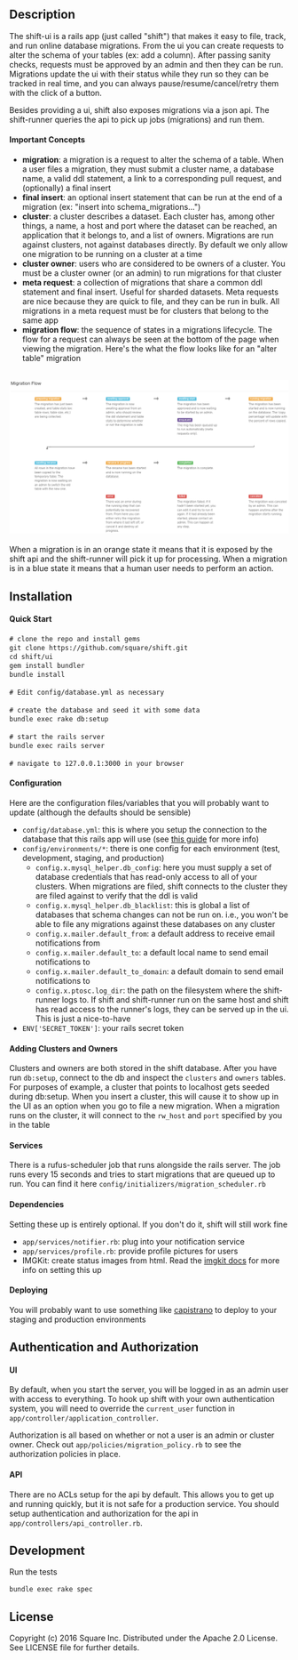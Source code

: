 Description
------
The shift-ui is a rails app (just called "shift") that makes it easy to file, track, and run online database migrations. From the ui you can create requests to alter the schema of your tables (ex: add a column). After passing sanity checks, requests must be approved by an admin and then they can be run. Migrations update the ui with their status while they run so they can be tracked in real time, and you can always pause/resume/cancel/retry them with the click of a button.

Besides providing a ui, shift also exposes migrations via a json api. The shift-runner queries the api to pick up jobs (migrations) and run them.

#### Important Concepts
* **migration**: a migration is a request to alter the schema of a table. When a user files a migration, they must submit a cluster name, a database name, a valid ddl statement, a link to a corresponding pull request, and (optionally) a final insert
* **final insert**: an optional insert statement that can be run at the end of a migration (ex: "insert into schema_migrations...")
* **cluster**: a cluster describes a dataset. Each cluster has, among other things, a name, a host and port where the dataset can be reached, an application that it belongs to, and a list of owners. Migrations are run against clusters, not against databases directly. By default we only allow one migration to be running on a cluster at a time
* **cluster owner**: users who are considered to be owners of a cluster. You must be a cluster owner (or an admin) to run migrations for that cluster
* **meta request**: a collection of migrations that share a common ddl statement and final insert. Useful for sharded datasets. Meta requests are nice because they are quick to file, and they can be run in bulk. All migrations in a meta request must be for clusters that belong to the same app
* **migration flow**: the sequence of states in a migrations lifecycle. The flow for a request can always be seen at the bottom of the page when viewing the migration. Here's the what the flow looks like for an "alter table" migration
<br><br>
<img src="/ui/screenshots/flow.png">
<br><br>
When a migration is in an orange state it means that it is exposed by the shift api and the shift-runner will pick it up for processing. When a migration is in a blue state it means that a human user needs to perform an action.

Installation
------
#### Quick Start
```
# clone the repo and install gems
git clone https://github.com/square/shift.git
cd shift/ui
gem install bundler
bundle install

# Edit config/database.yml as necessary

# create the database and seed it with some data
bundle exec rake db:setup

# start the rails server
bundle exec rails server

# navigate to 127.0.0.1:3000 in your browser
```

#### Configuration
Here are the configuration files/variables that you will probably want to update (although the defaults should be sensible)
* `config/database.yml`: this is where you setup the connection to the database that this rails app will use (see [this guide](http://edgeguides.rubyonrails.org/configuring.html#configuring-a-database) for more info)
* `config/environments/*`: there is one config for each environment (test, development, staging, and production)
    * `config.x.mysql_helper.db_config`: here you must supply a set of database credentials that has read-only access to all of your clusters. When migrations are filed, shift connects to the cluster they are filed against to verify that the ddl is valid
    * `config.x.mysql_helper.db_blacklist`: this is global a list of databases that schema changes can not be run on. i.e., you won't be able to file any migrations against these databases on any cluster
    * `config.x.mailer.default_from`: a default address to receive email notifications from
    * `config.x.mailer.default_to`: a default local name to send email notifications to
    * `config.x.mailer.default_to_domain`: a default domain to send email notifications to
    * `config.x.ptosc.log_dir`: the path on the filesystem where the shift-runner logs to. If shift and shift-runner run on the same host and shift has read access to the runner's logs, they can be served up in the ui. This is just a nice-to-have
* `ENV['SECRET_TOKEN']`: your rails secret token

#### Adding Clusters and Owners
Clusters and owners are both stored in the shift database. After you have run `db:setup`, connect to the db and inspect the `clusters` and `owners` tables. For purposes of example, a cluster that points to localhost gets seeded during db:setup. When you insert a cluster, this will cause it to show up in the UI as an option when you go to file a new migration. When a migration runs on the cluster, it will connect to the `rw_host` and `port` specified by you in the table

#### Services
There is a rufus-scheduler job that runs alongside the rails server. The job runs every 15 seconds and tries to start migrations that are queued up to run. You can find it here `config/initializers/migration_scheduler.rb`

#### Dependencies
Setting these up is entirely optional. If you don't do it, shift will still work fine
* `app/services/notifier.rb`: plug into your notification service
* `app/services/profile.rb`: provide profile pictures for users
* IMGKit: create status images from html. Read the [imgkit docs](https://github.com/csquared/IMGKit#imgkit) for more info on setting this up

#### Deploying
You will probably want to use something like [capistrano](https://github.com/capistrano/capistrano) to deploy to your staging and production environments

Authentication and Authorization
------
#### UI
By default, when you start the server, you will be logged in as an admin user with access to everything. To hook up shift with your own authentication system, you will need to override the `current_user` function in `app/controller/application_controller`.

Authorization is all based on whether or not a user is an admin or cluster owner. Check out `app/policies/migration_policy.rb` to see the authorization policies in place.

#### API
There are no ACLs setup for the api by default. This allows you to get up and running quickly, but it is not safe for a production service. You should setup authentication and authorization for the api in `app/controllers/api_controller.rb`.

Development
------
Run the tests
```
bundle exec rake spec
```

## License

Copyright (c) 2016 Square Inc. Distributed under the Apache 2.0 License.
See LICENSE file for further details.
